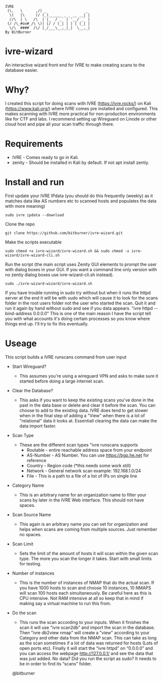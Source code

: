 ```
IVRE
 (\.   \      ,/) _                  _ 
  \(   |\     )/ (_)______ _ _ __ __| |
  //\  | \   /\  | |_  / _` | '__/ _` |
 (/ /\_#oo#_/\ \)| |/ / (_| | | | (_| |
  \/\  ####  /\/ |_/___\__,_|_|  \__,_|      
By BitBurner
```
# ivre-wizard
An interactive wizard front end for IVRE to make creating scans to the database easier.

# Why?
I created this script for doing scans with IVRE (https://ivre.rocks/) on Kali (https://www.kali.org/) where IVRE comes pre installed and configured. This makes scanning with IVRE more practical for non-production environments like for CTF and labs. I recommend setting up Wireguard on Linode or other cloud host and pipe all your scan traffic through there. 

# Requirements
- IVRE - Comes ready to go in Kali.
- zenity - Should be installed in Kali by default. If not apt install zentiy.

# Install and run

First update your IVRE IPdata (you should do this frequently (weekly) as it matches data like AS numbers etc to scanned hosts and populates the data with more meaning)

```
sudo ivre ipdata --download
```

Clone the repo

```
git clone https://github.com/bitburner/ivre-wizard.git
```

Make the scripts executable

```
sudo chmod +x ivre-wizard/ivre-wizard.sh && sudo chmod -x ivre-wizard/ivre-wizard-cli.sh
```

Run the script (the main script uses Zenity GUI elements to prompt the user with dialog boxes in your GUI. If you want a command line only version with no zentiy dialog boxes use ivre-wizard-cli.sh instead).

```
sudo ./ivre-wizard-wizard/ivre-wizard.sh
```
If you have trouble running in sudo try without but when it runs the httpd server at the end it will be with sudo which will cause it to look for the scans folder in the root users folder not the user who started the scan. Quit it and run it again by hand without sudo and see if you data appears. "ivre httpd --bind-address 0.0.0.0" This is one of the main reason I have the script tell you with what accounts it's doing certain processes so you know where things end up. I'll try to fix this eventually.

# Useage

This script builds a IVRE runscans command from user input

- Start Wireguard?
    - This assumes you're using a wireguard VPN and asks to make sure it started before doing a large internet scan.

- Clear the Database?

    - This asks if you want to keep the existing scans you've done in the past in the data base or delete and clear it before the scan. You can choose to add to the existing data. IVRE does tend to get slower when in the final step of adding a "View" when there is a lot of "relational" data it looks at. Essentiall clearing the data can make the data import faster.
    
- Scan Type
    - These are the different scan types "ivre runscans supports
        - Routable - entire reachable address space from your endpoint
        - AS-Number - AS Number. You can use https://bgp.he.net for reference
        - Country - Region code (*this needs some work still)
        - Network - General network scan example: 192.168.1.0/24
        - File - This is a path to a file of a list of IPs on single line

- Category Name
    - This is an arbitrary name for an organization name to filter your scans by later in the IVRE Web interface. This should not have spaces.

- Scan Source Name
    - This again is an arbitrary name you can set for organization and helps when scans are coming from multiple sources. Just remember no spaces.

- Scan Limit
    - Sets the limit of the amount of hosts it will scan within the given scan type. The more you scan the longer it takes. Start with small limits for testing.

- Number of instances
    - This is the number of instances of NMAP that do the actual scan. If you have 1000 hosts to scan and choose 10 instances, 10 NMAPS will scan 100 hosts each simultaneously. Be careful here as this is CPU intensive. Not RAM intensive at all so keep that in mind if making say a virtual machine to run this from.

- Do the scan
    - This runs the scan according to your inputs. When it finishes the scan it will use "ivre scan2db" and import the scan in the database. Then "ivre db2view nmap" will create a "view" according to your Category and other data from the NMAP scan. This can take as long as the scan sometimes if a lot of data was returned for hosts (Lots of open ports etc). Finally it will start the “ivre httpd” on “0.0.0.0” and you can access the webpage http://127.0.0.1/ and see the data that was just added. No data? Did you run the script as sudo? It needs to be in order to find its “scans” folder.

    @bitburner
